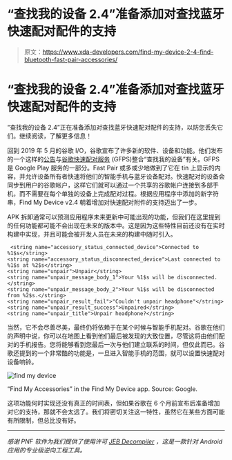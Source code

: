 # “查找我的设备 2.4”准备添加对查找蓝牙快速配对配件的支持

> 原文：<https://www.xda-developers.com/find-my-device-2-4-find-bluetooth-fast-pair-accessories/>

# “查找我的设备 2.4”准备添加对查找蓝牙快速配对配件的支持

“查找我的设备 2.4”正在准备添加对查找蓝牙快速配对配件的支持，以防您丢失它们。继续阅读，了解更多信息！

回到 2019 年 5 月的谷歌 I/O，谷歌宣布了许多新的软件、设备和功能。他们发布的一个这样的[公告](https://android-developers.googleblog.com/2019/07/whats-new-with-fast-pair.html)与[谷歌快速配对服务](https://www.xda-developers.com/fast-pair-quick-bluetooth-pairing-headphones/) (GFPS)整合“查找我的设备”有关。GFPS 是 Google Play 服务的一部分。Fast Pair 或多或少地做到了它在 tin 上显示的内容，并允许设备所有者快速将他们的智能手机与蓝牙设备配对。快速配对的设备会同步到用户的谷歌帐户，这样它们就可以通过一个共享的谷歌帐户连接到多部手机，而不需要在每个单独的设备上完成配对过程。根据应用程序中添加的新字符串，Find My Device v2.4 朝着增加对快速配对附件的支持迈出了一步。

APK 拆卸通常可以预测应用程序未来更新中可能出现的功能，但我们在这里提到的任何功能都可能不会出现在未来的版本中。这是因为这些特性目前还没有在实时构建中实现，并且可能会被开发人员在未来的构建中随时引入。

```
 <string name="accessory_status_connected_device">Connected to %1$s</string>
<string name="accessory_status_disconnected_device">Last connected to %1$s at %2$s</string>
<string name="unpair">Unpair</string>
<string name="unpair_message_body_1">Your %1$s will be disconnected.</string>
<string name="unpair_message_body_2">Your %1$s will be disconnected from %2$s.</string>
<string name="unpair_result_fail">"Couldn't unpair headphone"</string>
<string name="unpair_result_success">Unpaired</string>
<string name="unpair_title">Unpair headphone?</string> 
```

当然，它不会尽善尽美，最终仍将依赖于在某个时候与智能手机配对。谷歌在他们的声明中说，你可以在地图上看到他们最后被发现的大致位置，尽管这将由他们配对的手机报告。您将能够看到您最后一次与他们建立联系的时间，但仅此而已。谷歌还提到的一个非常酷的功能是，一旦进入智能手机的范围，就可以设置快速配对设备响铃。

 <picture>![find my device](img/b79715230cd0444d84d71fc848892e49.png)</picture> 

“Find My Accessories” in the Find My Device app. Source: Google.

这项功能何时实现还没有真正的时间表，但如果谷歌在 6 个月前宣布后准备增加对它的支持，那就不会太远了。我们将密切关注这一特性，虽然它在某些方面可能有所限制，但总比没有好。

* * *

*感谢 PNF 软件为我们提供了使用许可 [JEB Decompiler](https://www.pnfsoftware.com/?aid=xdadev) ，这是一款针对 Android 应用的专业级逆向工程工具。*